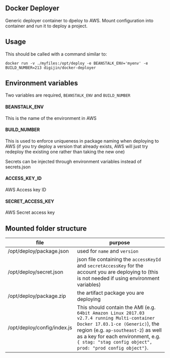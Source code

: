 ## Docker Deployer
Generic deployer container to dpeloy to AWS. Mount configuration into container and run it to deploy a project.

## Usage

This should be called with a command similar to: 

```console
docker run -v ./myfiles:/opt/deploy -e BEANSTALK_ENV='myenv' -e BUILD_NUMBER=213 digijin/docker-deployer
```

## Environment variables

Two variables are required, `BEANSTALK_ENV` and `BUILD_NUMBER`

#### BEANSTALK_ENV
This is the name of the environment in AWS
#### BUILD_NUMBER
This is used to enforce uniqueness in package naming when deploying to AWS (if you try deploy a version that already exists, AWS will just try redeploy the existing one rather than taking the new one)

Secrets can be injected through environment variables instead of secrets.json

#### ACCESS_KEY_ID
AWS Access key ID
#### SECRET_ACCESS_KEY
AWS Secret access key

## Mounted folder structure

| file | purpose |
|--|--|
| /opt/deploy/package.json | used for `name` and `version` |
| /opt/deploy/secret.json | json file containing the `accessKeyId` and `secretAccessKey` for the account you are deploying to (this is not needed if using environment variables) |
| /opt/deploy/package.zip | the artifact package you are deploying |
| /opt/deploy/config/index.js | This should contain the AMI (e.g. `64bit Amazon Linux 2017.03 v2.7.4 running Multi-container Docker 17.03.1-ce (Generic)`), the region (e.g. `ap-southeast-2`) as well as a key for each environment, e.g. `{ stag: "stag config object", prod: "prod config object"}`.|



